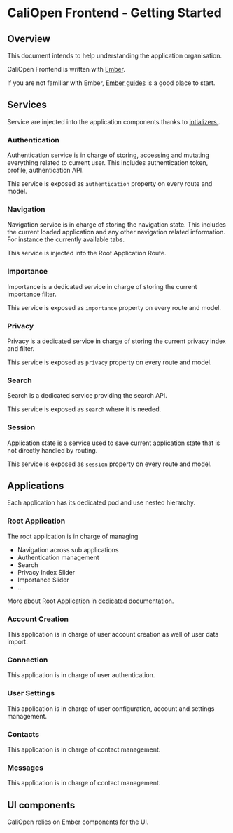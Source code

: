 CaliOpen Frontend - Getting Started
===================================

## Overview

This document intends to help understanding the application organisation.

CaliOpen Frontend is written with [Ember](http://emberjs.com/).

If you are not familiar with Ember, [Ember guides](http://guides.emberjs.com/)
is a good place to start.

## Services

Service are injected into the application components thanks to [intializers
](http://guides.emberjs.com/v1.11.0/understanding-ember/dependency-injection-and-service-lookup/#toc_dependency-injection-with-code-register-inject-code).

### Authentication

Authentication service is in charge of storing, accessing and mutating
everything related to current user. This includes authentication token, profile,
authentication API.

This service is exposed as `authentication` property on every route and model.

### Navigation

Navigation service is in charge of storing the navigation state. This includes
the current loaded application and any other navigation related information. For
instance the currently available tabs.

This service is injected into the Root Application Route.

### Importance

Importance is a dedicated service in charge of storing the current importance
filter.

This service is exposed as `importance` property on every route and model.

### Privacy

Privacy is a dedicated service in charge of storing the current privacy index
and filter.

This service is exposed as `privacy` property on every route and model.

### Search

Search is a dedicated service providing the search API.

This service is exposed as `search` where it is needed.

### Session

Application state is a service used to save current application state that is
not directly handled by routing.

This service is exposed as `session` property on every route and model.

## Applications

Each application has its dedicated pod and use nested hierarchy.

### Root Application

The root application is in charge of managing

- Navigation across sub applications
- Authentication management
- Search
- Privacy Index Slider
- Importance Slider
- ...

More about Root Application in [dedicated documentation](./applications/01-root.markdown).

### Account Creation

This application is in charge of user account creation as well of user data
import.

### Connection

This application is in charge of user authentication.

### User Settings

This application is in charge of user configuration, account and settings
management.

### Contacts

This application is in charge of contact management.

### Messages

This application is in charge of contact management.

## UI components

CaliOpen relies on Ember components for the UI.




